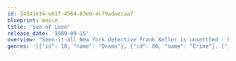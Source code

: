 ```yaml
---
id: 74541e14-e61f-4564-83eb-4c79adaecaa7
blueprint: movie
title: 'Sea of Love'
release_date: '1989-09-15'
overview: "Seen-it-all New York detective Frank Keller is unsettled - he has done twenty years on the force and could retire, and he hasn't come to terms with his wife leaving him for a colleague. Joining up with an officer from another part of town to investigate a series of murders linked by the lonely hearts columns he finds he is getting seriously and possibly dangerously involved with Helen, one of the main suspects."
genres: '[{"id": 18, "name": "Drama"}, {"id": 80, "name": "Crime"}, {"id": 9648, "name": "Mystery"}]'
---
```

